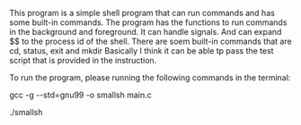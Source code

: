 This program is a simple shell program that can run commands and has some built-in commands. 
The program has the functions to run commands in the background and foreground. 
It can handle signals. And can expand $$ to the process id of the shell.
There are soem built-in commands that are cd, status, exit and mkdir
Basically I think it can be able tp pass the test script that is provided in the instruction.



To run the program, please running the following commands in the terminal:

gcc -g --std=gnu99 -o smallsh main.c

./smallsh

